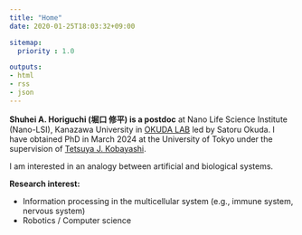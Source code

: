 ```yaml
---
title: "Home"
date: 2020-01-25T18:03:32+09:00

sitemap:
  priority : 1.0

outputs:
- html
- rss
- json
---
```


**Shuhei A. Horiguchi (堀口 修平) is a postdoc** at Nano Life Science Institute  (Nano-LSI), Kanazawa University in [OKUDA LAB](http://mechgen.jp/index-en.html) led by Satoru Okuda.
I have obtained PhD in March 2024 at the University of Tokyo under the supervision of [Tetsuya J. Kobayashi](https://research.crmind.net).

I am interested in an analogy between artificial and biological systems.


**Research interest:**

 * Information processing in the multicellular system (e.g., immune system, nervous system)
 * Robotics / Computer science
